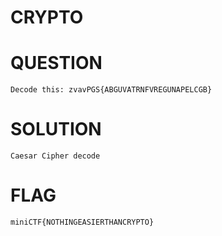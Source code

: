 # CRYPTO
# QUESTION
    Decode this: zvavPGS{ABGUVATRNFVREGUNAPELCGB}
# SOLUTION
    Caesar Cipher decode
# FLAG
    miniCTF{NOTHINGEASIERTHANCRYPTO}
